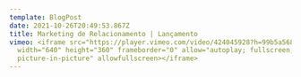 ```yaml
---
template: BlogPost
date: 2021-10-26T20:49:53.867Z
title: Marketing de Relacionamento | Lançamento
vimeo: <iframe src="https://player.vimeo.com/video/424045928?h=99b5a56810"
  width="640" height="360" frameborder="0" allow="autoplay; fullscreen;
  picture-in-picture" allowfullscreen></iframe>
---
```

